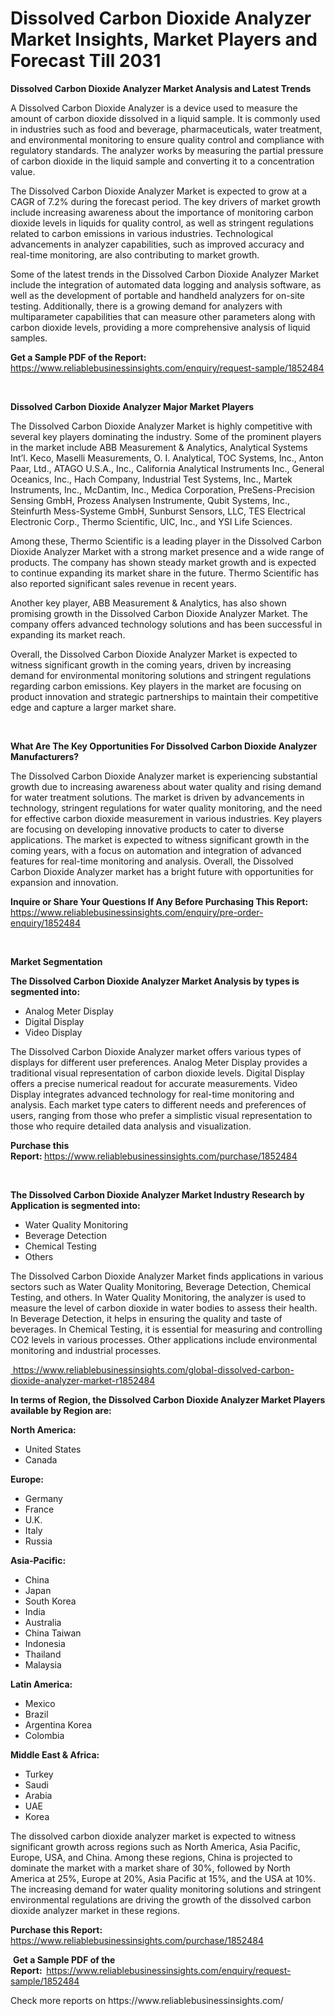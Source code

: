 <p><h1>Dissolved Carbon Dioxide Analyzer Market Insights, Market Players and Forecast Till 2031</h1></p><p><strong>Dissolved Carbon Dioxide Analyzer Market Analysis and Latest Trends</strong></p>
<p><p>A Dissolved Carbon Dioxide Analyzer is a device used to measure the amount of carbon dioxide dissolved in a liquid sample. It is commonly used in industries such as food and beverage, pharmaceuticals, water treatment, and environmental monitoring to ensure quality control and compliance with regulatory standards. The analyzer works by measuring the partial pressure of carbon dioxide in the liquid sample and converting it to a concentration value.</p><p>The Dissolved Carbon Dioxide Analyzer Market is expected to grow at a CAGR of 7.2% during the forecast period. The key drivers of market growth include increasing awareness about the importance of monitoring carbon dioxide levels in liquids for quality control, as well as stringent regulations related to carbon emissions in various industries. Technological advancements in analyzer capabilities, such as improved accuracy and real-time monitoring, are also contributing to market growth.</p><p>Some of the latest trends in the Dissolved Carbon Dioxide Analyzer Market include the integration of automated data logging and analysis software, as well as the development of portable and handheld analyzers for on-site testing. Additionally, there is a growing demand for analyzers with multiparameter capabilities that can measure other parameters along with carbon dioxide levels, providing a more comprehensive analysis of liquid samples.</p></p>
<p><strong>Get a Sample PDF of the Report:&nbsp;</strong> <a href="https://www.reliablebusinessinsights.com/enquiry/request-sample/1852484">https://www.reliablebusinessinsights.com/enquiry/request-sample/1852484</a></p>
<p>&nbsp;</p>
<p><strong>Dissolved Carbon Dioxide Analyzer Major Market Players</strong></p>
<p><p>The Dissolved Carbon Dioxide Analyzer Market is highly competitive with several key players dominating the industry. Some of the prominent players in the market include ABB Measurement & Analytics, Analytical Systems Int’l. Keco, Maselli Measurements, O. I. Analytical, TOC Systems, Inc., Anton Paar, Ltd., ATAGO U.S.A., Inc., California Analytical Instruments Inc., General Oceanics, Inc., Hach Company, Industrial Test Systems, Inc., Martek Instruments, Inc., McDantim, Inc., Medica Corporation, PreSens-Precision Sensing GmbH, Prozess Analysen Instrumente, Qubit Systems, Inc., Steinfurth Mess-Systeme GmbH, Sunburst Sensors, LLC, TES Electrical Electronic Corp., Thermo Scientific, UIC, Inc., and YSI Life Sciences.</p><p>Among these, Thermo Scientific is a leading player in the Dissolved Carbon Dioxide Analyzer Market with a strong market presence and a wide range of products. The company has shown steady market growth and is expected to continue expanding its market share in the future. Thermo Scientific has also reported significant sales revenue in recent years.</p><p>Another key player, ABB Measurement & Analytics, has also shown promising growth in the Dissolved Carbon Dioxide Analyzer Market. The company offers advanced technology solutions and has been successful in expanding its market reach.</p><p>Overall, the Dissolved Carbon Dioxide Analyzer Market is expected to witness significant growth in the coming years, driven by increasing demand for environmental monitoring solutions and stringent regulations regarding carbon emissions. Key players in the market are focusing on product innovation and strategic partnerships to maintain their competitive edge and capture a larger market share.</p></p>
<p>&nbsp;</p>
<p><strong>What Are The Key Opportunities For Dissolved Carbon Dioxide Analyzer Manufacturers?</strong></p>
<p><p>The Dissolved Carbon Dioxide Analyzer market is experiencing substantial growth due to increasing awareness about water quality and rising demand for water treatment solutions. The market is driven by advancements in technology, stringent regulations for water quality monitoring, and the need for effective carbon dioxide measurement in various industries. Key players are focusing on developing innovative products to cater to diverse applications. The market is expected to witness significant growth in the coming years, with a focus on automation and integration of advanced features for real-time monitoring and analysis. Overall, the Dissolved Carbon Dioxide Analyzer market has a bright future with opportunities for expansion and innovation.</p></p>
<p><strong>Inquire or Share Your Questions If Any Before Purchasing This Report:</strong> <a href="https://www.reliablebusinessinsights.com/enquiry/pre-order-enquiry/1852484">https://www.reliablebusinessinsights.com/enquiry/pre-order-enquiry/1852484</a></p>
<p>&nbsp;</p>
<p><strong>Market Segmentation</strong></p>
<p><strong>The Dissolved Carbon Dioxide Analyzer Market Analysis by types is segmented into:</strong></p>
<p><ul><li>Analog Meter Display</li><li>Digital Display</li><li>Video Display</li></ul></p>
<p><p>The Dissolved Carbon Dioxide Analyzer market offers various types of displays for different user preferences. Analog Meter Display provides a traditional visual representation of carbon dioxide levels. Digital Display offers a precise numerical readout for accurate measurements. Video Display integrates advanced technology for real-time monitoring and analysis. Each market type caters to different needs and preferences of users, ranging from those who prefer a simplistic visual representation to those who require detailed data analysis and visualization.</p></p>
<p><strong>Purchase this Report:&nbsp;</strong><a href="https://www.reliablebusinessinsights.com/purchase/1852484">https://www.reliablebusinessinsights.com/purchase/1852484</a></p>
<p>&nbsp;</p>
<p><strong>The Dissolved Carbon Dioxide Analyzer Market Industry Research by Application is segmented into:</strong></p>
<p><ul><li>Water Quality Monitoring</li><li>Beverage Detection</li><li>Chemical Testing</li><li>Others</li></ul></p>
<p><p>The Dissolved Carbon Dioxide Analyzer Market finds applications in various sectors such as Water Quality Monitoring, Beverage Detection, Chemical Testing, and others. In Water Quality Monitoring, the analyzer is used to measure the level of carbon dioxide in water bodies to assess their health. In Beverage Detection, it helps in ensuring the quality and taste of beverages. In Chemical Testing, it is essential for measuring and controlling CO2 levels in various processes. Other applications include environmental monitoring and industrial processes.</p></p>
<p><a href="https://www.reliablebusinessinsights.com/global-dissolved-carbon-dioxide-analyzer-market-r1852484">&nbsp;https://www.reliablebusinessinsights.com/global-dissolved-carbon-dioxide-analyzer-market-r1852484</a></p>
<p><strong>In terms of Region, the Dissolved Carbon Dioxide Analyzer Market Players available by Region are:</strong></p>
<p>
    <p> <strong> North America: </strong>
        <ul>
            <li>United States</li>
            <li>Canada</li>
        </ul>
        </p> 
    <p> <strong> Europe: </strong>
        <ul>
            <li>Germany</li>
            <li>France</li>
            <li>U.K.</li>
            <li>Italy</li>
            <li>Russia</li>
        </ul>
        </p> 
    <p> <strong> Asia-Pacific: </strong>
        <ul>
            <li>China</li>
            <li>Japan</li>
            <li>South Korea</li>
            <li>India</li>
            <li>Australia</li>
            <li>China Taiwan</li>
            <li>Indonesia</li>
            <li>Thailand</li>
            <li>Malaysia</li>
        </ul>
        </p> 
    <p> <strong> Latin America: </strong>
        <ul>
            <li>Mexico</li>
            <li>Brazil</li>
            <li>Argentina Korea</li>
            <li>Colombia</li>
        </ul>
        </p> 
    <p> <strong> Middle East & Africa: </strong>
        <ul>
            <li>Turkey</li>
            <li>Saudi</li>
            <li>Arabia</li>
            <li>UAE</li>
            <li>Korea</li>
        </ul>
    </p>
    </p>
<p><p>The dissolved carbon dioxide analyzer market is expected to witness significant growth across regions such as North America, Asia Pacific, Europe, USA, and China. Among these regions, China is projected to dominate the market with a market share of 30%, followed by North America at 25%, Europe at 20%, Asia Pacific at 15%, and the USA at 10%. The increasing demand for water quality monitoring solutions and stringent environmental regulations are driving the growth of the dissolved carbon dioxide analyzer market in these regions.</p></p>
<p><strong>Purchase this Report: </strong><a href="https://www.reliablebusinessinsights.com/purchase/1852484">https://www.reliablebusinessinsights.com/purchase/1852484</a></p>
<p>&nbsp;<strong>Get a Sample PDF of the Report:&nbsp;&nbsp;</strong><a href="https://www.reliablebusinessinsights.com/enquiry/request-sample/1852484">https://www.reliablebusinessinsights.com/enquiry/request-sample/1852484</a></p>
<p><strong></strong></p>
<p>Check more reports on https://www.reliablebusinessinsights.com/</p>